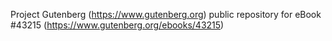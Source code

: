 Project Gutenberg (https://www.gutenberg.org) public repository for eBook #43215 (https://www.gutenberg.org/ebooks/43215)

